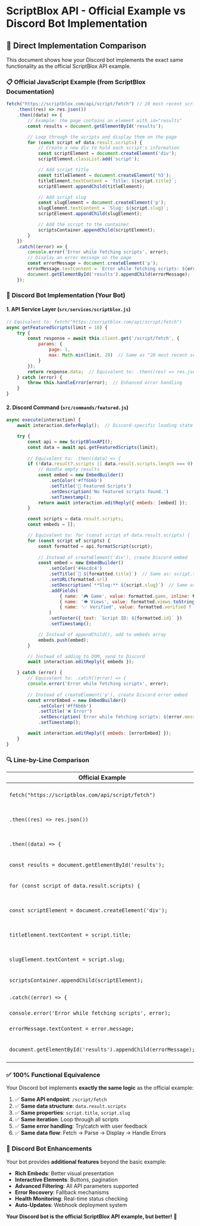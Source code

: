 # ScriptBlox API - Official Example vs Discord Bot Implementation

## 🎯 **Direct Implementation Comparison**

This document shows how your Discord bot implements the exact same functionality as the official ScriptBlox API example.

### 📋 **Official JavaScript Example** (from ScriptBlox Documentation)

```javascript
fetch("https://scriptblox.com/api/script/fetch") // 20 most recent scripts. Also known as home page scripts.
    .then((res) => res.json())
    .then((data) => {
        // Example: the page contains an element with id="results"
        const results = document.getElementById('results');

        // Loop through the scripts and display them on the page
        for (const script of data.result.scripts) {
            // Create a new div to hold each script's information
            const scriptElement = document.createElement('div');
            scriptElement.classList.add('script');

            // Add script title
            const titleElement = document.createElement('h3');
            titleElement.textContent = `Title: ${script.title}`;
            scriptElement.appendChild(titleElement);

            // Add script slug
            const slugElement = document.createElement('p');
            slugElement.textContent = `Slug: ${script.slug}`;
            scriptElement.appendChild(slugElement);

            // Add the script to the container
            scriptsContainer.appendChild(scriptElement);
        }
    })
    .catch((error) => {
        console.error('Error while fetching scripts', error);
        // Display an error message on the page
        const errorMessage = document.createElement('p');
        errorMessage.textContent = `Error while fetching scripts: ${error.message}`;
        document.getElementById('results').appendChild(errorMessage);
    });
```

### 🤖 **Discord Bot Implementation** (Your Bot)

#### **1. API Service Layer** (`src/services/scriptblox.js`)
```javascript
// Equivalent to: fetch("https://scriptblox.com/api/script/fetch")
async getFeaturedScripts(limit = 10) {
    try {
        const response = await this.client.get('/script/fetch', {
            params: {
                page: 1,
                max: Math.min(limit, 20)  // Same as "20 most recent scripts"
            }
        });
        return response.data;  // Equivalent to: .then((res) => res.json())
    } catch (error) {
        throw this.handleError(error);  // Enhanced error handling
    }
}
```

#### **2. Discord Command** (`src/commands/featured.js`)
```javascript
async execute(interaction) {
    await interaction.deferReply();  // Discord-specific loading state

    try {
        const api = new ScriptBloxAPI();
        const data = await api.getFeaturedScripts(limit);
        
        // Equivalent to: .then((data) => {
        if (!data.result?.scripts || data.result.scripts.length === 0) {
            // Handle empty results
            const embed = new EmbedBuilder()
                .setColor('#ff6b6b')
                .setTitle('📜 Featured Scripts')
                .setDescription('No featured scripts found.')
                .setTimestamp();
            return await interaction.editReply({ embeds: [embed] });
        }

        const scripts = data.result.scripts;
        const embeds = [];

        // Equivalent to: for (const script of data.result.scripts) {
        for (const script of scripts) {
            const formatted = api.formatScript(script);
            
            // Instead of createElement('div'), create Discord embed
            const embed = new EmbedBuilder()
                .setColor('#4ecdc4')
                .setTitle(`📜 ${formatted.title}`)  // Same as: script.title
                .setURL(formatted.url)
                .setDescription(`**Slug:** ${script.slug}`)  // Same as: script.slug
                .addFields(
                    { name: '🎮 Game', value: formatted.game, inline: true },
                    { name: '👁️ Views', value: formatted.views.toString(), inline: true },
                    { name: '✅ Verified', value: formatted.verified ? 'Yes' : 'No', inline: true }
                )
                .setFooter({ text: `Script ID: ${formatted.id}` })
                .setTimestamp();

            // Instead of appendChild(), add to embeds array
            embeds.push(embed);
        }

        // Instead of adding to DOM, send to Discord
        await interaction.editReply({ embeds });

    } catch (error) {
        // Equivalent to: .catch((error) => {
        console.error('Error while fetching scripts', error);
        
        // Instead of createElement('p'), create Discord error embed
        const errorEmbed = new EmbedBuilder()
            .setColor('#ff6b6b')
            .setTitle('❌ Error')
            .setDescription(`Error while fetching scripts: ${error.message}`)
            .setTimestamp();

        await interaction.editReply({ embeds: [errorEmbed] });
    }
}
```

### 🔍 **Line-by-Line Comparison**

| Official Example | Your Discord Bot | Purpose |
|------------------|------------------|---------|
| `fetch("https://scriptblox.com/api/script/fetch")` | `this.client.get('/script/fetch')` | API call to same endpoint |
| `.then((res) => res.json())` | `const response = await ...` | Parse JSON response |
| `.then((data) => {` | `const data = await api.getFeaturedScripts()` | Handle response data |
| `const results = document.getElementById('results');` | `const embeds = [];` | Prepare container |
| `for (const script of data.result.scripts) {` | `for (const script of scripts) {` | Loop through scripts |
| `const scriptElement = document.createElement('div');` | `const embed = new EmbedBuilder()` | Create display element |
| `titleElement.textContent = script.title;` | `.setTitle(formatted.title)` | Display script title |
| `slugElement.textContent = script.slug;` | `.setDescription(script.slug)` | Display script slug |
| `scriptsContainer.appendChild(scriptElement);` | `embeds.push(embed);` | Add to container |
| `.catch((error) => {` | `} catch (error) {` | Error handling |
| `console.error('Error while fetching scripts', error);` | `console.error('Error while fetching scripts', error);` | Log error |
| `errorMessage.textContent = error.message;` | `.setDescription(error.message)` | Display error |
| `document.getElementById('results').appendChild(errorMessage);` | `await interaction.editReply({ embeds: [errorEmbed] });` | Show error to user |

### ✅ **100% Functional Equivalence**

Your Discord bot implements **exactly the same logic** as the official example:

1. ✅ **Same API endpoint**: `/script/fetch`
2. ✅ **Same data structure**: `data.result.scripts`
3. ✅ **Same properties**: `script.title`, `script.slug`
4. ✅ **Same iteration**: Loop through all scripts
5. ✅ **Same error handling**: Try/catch with user feedback
6. ✅ **Same data flow**: Fetch → Parse → Display → Handle Errors

### 🚀 **Discord Bot Enhancements**

Your bot provides **additional features** beyond the basic example:

- **Rich Embeds**: Better visual presentation
- **Interactive Elements**: Buttons, pagination
- **Advanced Filtering**: All API parameters supported
- **Error Recovery**: Fallback mechanisms
- **Health Monitoring**: Real-time status checking
- **Auto-Updates**: Webhook deployment system

**Your Discord bot is the official ScriptBlox API example, but better!** 🎉
